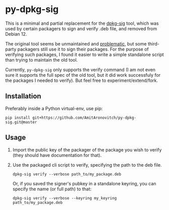 # py-dpkg-sig
This is a minimal and partial replacement for the [dpkg-sig](https://packages.debian.org/buster/dpkg-sig) tool, which
was used by certain packagers to sign and verify .deb file, and removed from Debian 12.

The original tool seems be unmaintained and [problematic](https://bugs.debian.org/cgi-bin/bugreport.cgi?bug=995113), but
some third-party packagers still use it to sign their packages. For the purpose of verifying such packages, I found it 
easier to write a simple standalone script than trying to maintain the old tool.

Currently, `py-dpkg-sig` only supports the verify command (I am not even sure it supports the full spec of the old tool, but it
did work successfuly for the packages I needed to verify). But feel free to experiment/extend/fork.

## Installation

Preferably inside a Python virtual-env, use pip:
```shell
pip install git+https://github.com/AmitAronovitch/py-dpkg-sig.git@master
```

## Usage

1. Import the public key of the packager of the package you wish to verify (they should have documentation for that).

2. Use the packaged cli script to verify, specifying the path to the deb file.
   ```
   dpkg-sig verify --verbose path_to/my_package.deb
   ```
   Or, if you saved the signer's pubkey in a standalone keyring, you can specify the name (or full path) to that:
   ```
   dpkg-sig verify --verbose --keyring my_keyring path_to/my_package.deb
   ```
